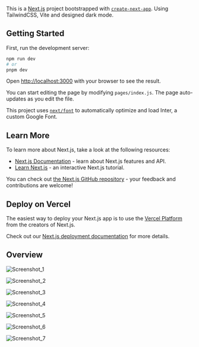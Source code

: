 This is a [Next.js](https://nextjs.org/) project bootstrapped with [`create-next-app`](https://github.com/vercel/next.js/tree/canary/packages/create-next-app).
Using TailwindCSS, Vite and designed dark mode.

## Getting Started

First, run the development server:

```bash
npm run dev
# or
pnpm dev
```

Open [http://localhost:3000](http://localhost:3000) with your browser to see the result.

You can start editing the page by modifying `pages/index.js`. The page auto-updates as you edit the file.

This project uses [`next/font`](https://nextjs.org/docs/basic-features/font-optimization) to automatically optimize and load Inter, a custom Google Font.

## Learn More

To learn more about Next.js, take a look at the following resources:

- [Next.js Documentation](https://nextjs.org/docs) - learn about Next.js features and API.
- [Learn Next.js](https://nextjs.org/learn) - an interactive Next.js tutorial.

You can check out [the Next.js GitHub repository](https://github.com/vercel/next.js/) - your feedback and contributions are welcome!

## Deploy on Vercel

The easiest way to deploy your Next.js app is to use the [Vercel Platform](https://vercel.com/new?utm_medium=default-template&filter=next.js&utm_source=create-next-app&utm_campaign=create-next-app-readme) from the creators of Next.js.

Check out our [Next.js deployment documentation](https://nextjs.org/docs/deployment) for more details.

## Overview

![Screenshot_1](https://github.com/devmaster1214/NextJSAssignment/assets/154261980/c531ae4b-b11a-460e-9548-4884a38c23b8)

![Screenshot_2](https://github.com/devmaster1214/NextJSAssignment/assets/154261980/c2cfc2c6-7d5f-4097-9ae0-6c451cec6c23)

![Screenshot_3](https://github.com/devmaster1214/NextJSAssignment/assets/154261980/78929ff7-c421-437e-b48c-90dafe12566a)

![Screenshot_4](https://github.com/devmaster1214/NextJSAssignment/assets/154261980/915e66a3-f98a-4cd8-ab75-00ddfe476cab)

![Screenshot_5](https://github.com/devmaster1214/NextJSAssignment/assets/154261980/8735d8f3-0545-4f0d-8f54-e22355182b28)

![Screenshot_6](https://github.com/devmaster1214/NextJSAssignment/assets/154261980/a84d8abd-4feb-4765-b9f3-c0c7252dd1e1)

![Screenshot_7](https://github.com/devmaster1214/NextJSAssignment/assets/154261980/b691f30c-4a45-43f6-85a1-551d0deb382a)


